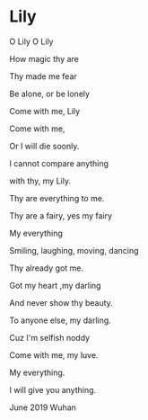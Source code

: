 # Lily

O Lily O Lily

How magic thy are

Thy made me fear

Be alone, or be lonely

Come with me, Lily 

Come with me,

Or I will die soonly.

I cannot compare anything

with thy, my Lily.

Thy are everything to me.

Thy are a fairy, yes my fairy

My everything

Smiling, laughing, moving, dancing

Thy already got me.

Got my heart ,my darling

And never show thy beauty.

 To anyone else, my darling.

Cuz I'm selfish noddy

Come with me, my luve.

My everything.

I will give you anything.


June 2019 Wuhan
